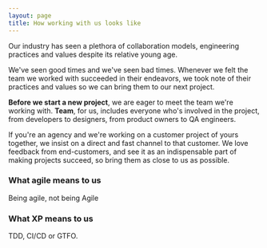 ```yaml
---
layout: page
title: How working with us looks like
---
```


Our industry has seen a plethora of collaboration models, engineering practices and values despite its relative young
age.

We've seen good times and we've seen bad times. Whenever we felt the team we worked with succeeded in their endeavors,
we took note of their practices and values so we can bring them to our next project.

**Before we start a new project**, we are eager to meet the team we're working with. **Team**, for us, includes everyone
who's involved in the project, from developers to designers, from product owners to QA engineers.

If you're an agency and we're working on a customer project of yours together, we insist on a direct and fast channel to
that customer. We love feedback from end-customers, and see it as an indispensable part of making projects succeed, so
bring them as close to us as possible.


### What agile means to us


Being agile, not being Agile


### What XP means to us


TDD, CI/CD or GTFO.
